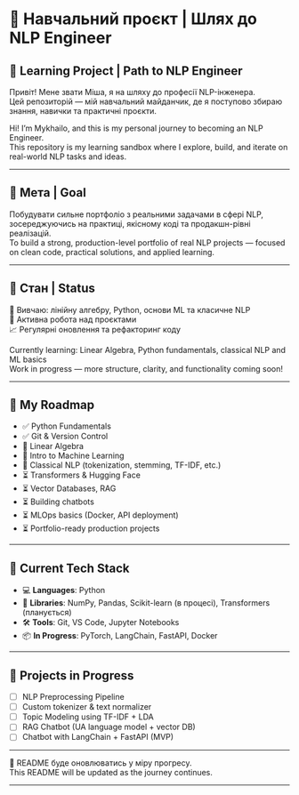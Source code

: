 # 🧠 Навчальний проєкт | Шлях до NLP Engineer  
## 🧠 Learning Project | Path to NLP Engineer

Привіт! Мене звати Міша, я на шляху до професії NLP-інженера.  
Цей репозиторій — мій навчальний майданчик, де я поступово збираю знання, навички та практичні проєкти.

Hi! I’m Mykhailo, and this is my personal journey to becoming an NLP Engineer.  
This repository is my learning sandbox where I explore, build, and iterate on real-world NLP tasks and ideas.

---

## 🎯 Мета | Goal

Побудувати сильне портфоліо з реальними задачами в сфері NLP, зосереджуючись на практиці, якісному коді та продакшн-рівні реалізацій.  
To build a strong, production-level portfolio of real NLP projects — focused on clean code, practical solutions, and applied learning.

---

## 🔧 Стан | Status

🧠 Вивчаю: лінійну алгебру, Python, основи ML та класичне NLP  
🚧 Активна робота над проєктами  
📈 Регулярні оновлення та рефакторинг коду  

Currently learning: Linear Algebra, Python fundamentals, classical NLP and ML basics  
Work in progress — more structure, clarity, and functionality coming soon!

---

## 📍 My Roadmap

- ✅ Python Fundamentals  
- ✅ Git & Version Control  
- 🔄 Linear Algebra  
- 🔄 Intro to Machine Learning  
- 🔄 Classical NLP (tokenization, stemming, TF-IDF, etc.)  
- ⏳ Transformers & Hugging Face  
- ⏳ Vector Databases, RAG  
- ⏳ Building chatbots  
- ⏳ MLOps basics (Docker, API deployment)  
- ⏳ Portfolio-ready production projects

---

## 🧰 Current Tech Stack

- 💻 **Languages**: Python  
- 🧪 **Libraries**: NumPy, Pandas, Scikit-learn (в процесі), Transformers (планується)  
- 🛠️ **Tools**: Git, VS Code, Jupyter Notebooks  
- 📦 **In Progress**: PyTorch, LangChain, FastAPI, Docker

---

## 🚀 Projects in Progress

- [ ] NLP Preprocessing Pipeline  
- [ ] Custom tokenizer & text normalizer  
- [ ] Topic Modeling using TF-IDF + LDA  
- [ ] RAG Chatbot (UA language model + vector DB)  
- [ ] Chatbot with LangChain + FastAPI (MVP)

---

🔁 README буде оновлюватись у міру прогресу.  
This README will be updated as the journey continues.

---
